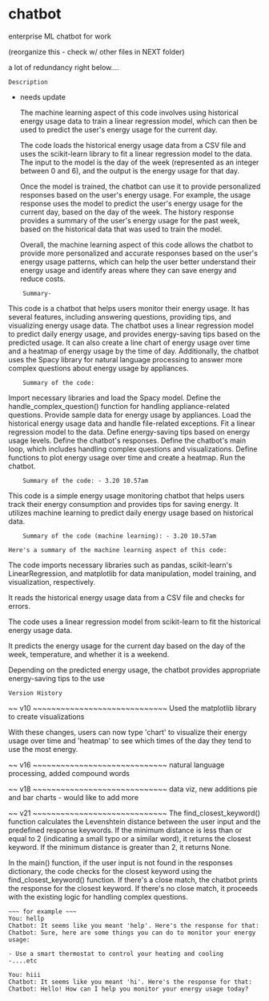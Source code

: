 # chatbot
enterprise ML chatbot for work


(reorganize this - check w/ other files in NEXT folder)

a lot of redundancy right below....

~~~~~~~~~~~
Description
~~~~~~~~~~~
- needs update

    The machine learning aspect of this code involves using historical energy usage data to train a linear regression model, which can then be used to predict the user's energy usage for the current day.

    The code loads the historical energy usage data from a CSV file and uses the scikit-learn library to fit a linear regression model to the data. The input to the model is the day of the week (represented as an integer between 0 and 6), and the output is the energy usage for that day.

    Once the model is trained, the chatbot can use it to provide personalized responses based on the user's energy usage. For example, the usage response uses the model to predict the user's energy usage for the current day, based on the day of the week. The history response provides a summary of the user's energy usage for the past week, based on the historical data that was used to train the model.

    Overall, the machine learning aspect of this code allows the chatbot to provide more personalized and accurate responses based on the user's energy usage patterns, which can help the user better understand their energy usage and identify areas where they can save energy and reduce costs.


~~~~~~~~~~~~~~~~~~~~~~~~~~~~~~~~~~~~~
    Summary-
~~~~~~~~~~~~~~~~~~~~~~~~~~~~~~~~~~~~~
This code is a chatbot that helps users monitor their energy usage. It has several features, including answering questions, providing tips, and visualizing energy usage data. The chatbot uses a linear regression model to predict daily energy usage, and provides energy-saving tips based on the predicted usage. It can also create a line chart of energy usage over time and a heatmap of energy usage by the time of day. Additionally, the chatbot uses the Spacy library for natural language processing to answer more complex questions about energy usage by appliances.


~~~~~~~~~~~~~~~~~~~~~~~~~~~~~~~~~~~~~
    Summary of the code:
~~~~~~~~~~~~~~~~~~~~~~~~~~~~~~~~~~~~~
Import necessary libraries and load the Spacy model.
Define the handle_complex_question() function for handling appliance-related questions.
Provide sample data for energy usage by appliances.
Load the historical energy usage data and handle file-related exceptions.
Fit a linear regression model to the data.
Define energy-saving tips based on energy usage levels.
Define the chatbot's responses.
Define the chatbot's main loop, which includes handling complex questions and visualizations.
Define functions to plot energy usage over time and create a heatmap.
Run the chatbot.


~~~~~~~~~~~~~~~~~~~~~~~~~~~~~~~~~~~~~
    Summary of the code: - 3.20 10.57am
~~~~~~~~~~~~~~~~~~~~~~~~~~~~~~~~~~~~~
This code is a simple energy usage monitoring chatbot that helps users track their energy consumption and provides tips for saving energy. It utilizes machine learning to predict daily energy usage based on historical data. 


~~~~~~~~~~~~~~~~~~~~~~~~~~~~~~~~~~~~~~~~~~~~~~~~~~~~~~~~~~~~~
    Summary of the code (machine learning): - 3.20 10.57am
~~~~~~~~~~~~~~~~~~~~~~~~~~~~~~~~~~~~~~~~~~~~~~~~~~~~~~~~~~~~~

~~~~~~~~~~~~~~~~~~~~~~~~
Here's a summary of the machine learning aspect of this code:
~~~~~~~~~~~~~~~~~~~~~~~~

The code imports necessary libraries such as pandas, scikit-learn's LinearRegression, and matplotlib for data manipulation, model training, and visualization, respectively.

It reads the historical energy usage data from a CSV file and checks for errors.

The code uses a linear regression model from scikit-learn to fit the historical energy usage data.

It predicts the energy usage for the current day based on the day of the week, temperature, and whether it is a weekend.

Depending on the predicted energy usage, the chatbot provides appropriate energy-saving tips to the use















~~~~~~~~~~~~~~~~~~~~~~~~~~~~~
Version History
~~~~~~~~~~~~~~~~~~~~~~~~~~~~~


~~ v10 ~~~~~~~~~~~~~~~~~~~~~~~~~~~~~
Used the matplotlib library to create visualizations

With these changes, users can now type 'chart' to visualize their energy usage over time and 'heatmap' to see 
which times of the day they tend to use the most energy.

~~ v16 ~~~~~~~~~~~~~~~~~~~~~~~~~~~~~
natural language processing, added compound words

~~ v18 ~~~~~~~~~~~~~~~~~~~~~~~~~~~~~ 
data viz, new additions pie and bar charts - would like to add more

~~ v21 ~~~~~~~~~~~~~~~~~~~~~~~~~~~~~
The find_closest_keyword() function calculates the Levenshtein distance between the user input and the predefined response keywords. If the minimum distance is less than or equal to 2 (indicating a small typo or a similar word), it returns the closest keyword. If the minimum distance is greater than 2, it returns None.

In the main() function, if the user input is not found in the responses dictionary, the code checks for the closest keyword using the find_closest_keyword() function. If there's a close match, the chatbot prints the response for the closest keyword. If there's no close match, it proceeds with the existing logic for handling complex questions.

    ~~~ for example ~~~
    You: hellp
    Chatbot: It seems like you meant 'help'. Here's the response for that:
    Chatbot: Sure, here are some things you can do to monitor your energy usage:

    - Use a smart thermostat to control your heating and cooling
    -....etc

    You: hiii
    Chatbot: It seems like you meant 'hi'. Here's the response for that:
    Chatbot: Hello! How can I help you monitor your energy usage today?


